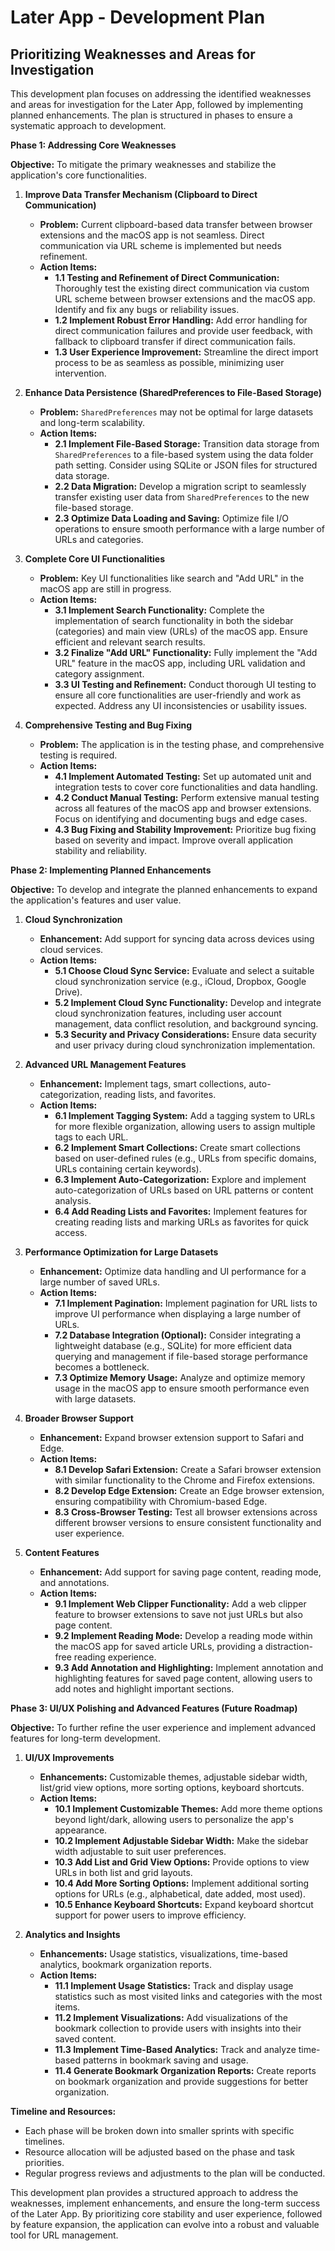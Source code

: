 # Later App - Development Plan

## Prioritizing Weaknesses and Areas for Investigation

This development plan focuses on addressing the identified weaknesses and areas for investigation for the Later App, followed by implementing planned enhancements. The plan is structured in phases to ensure a systematic approach to development.

**Phase 1: Addressing Core Weaknesses**

**Objective:** To mitigate the primary weaknesses and stabilize the application's core functionalities.

1.  **Improve Data Transfer Mechanism (Clipboard to Direct Communication)**
    *   **Problem:** Current clipboard-based data transfer between browser extensions and the macOS app is not seamless. Direct communication via URL scheme is implemented but needs refinement.
    *   **Action Items:**
        *   **1.1 Testing and Refinement of Direct Communication:** Thoroughly test the existing direct communication via custom URL scheme between browser extensions and the macOS app. Identify and fix any bugs or reliability issues.
        *   **1.2 Implement Robust Error Handling:** Add error handling for direct communication failures and provide user feedback, with fallback to clipboard transfer if direct communication fails.
        *   **1.3 User Experience Improvement:** Streamline the direct import process to be as seamless as possible, minimizing user intervention.

2.  **Enhance Data Persistence (SharedPreferences to File-Based Storage)**
    *   **Problem:** `SharedPreferences` may not be optimal for large datasets and long-term scalability.
    *   **Action Items:**
        *   **2.1 Implement File-Based Storage:** Transition data storage from `SharedPreferences` to a file-based system using the data folder path setting. Consider using SQLite or JSON files for structured data storage.
        *   **2.2 Data Migration:** Develop a migration script to seamlessly transfer existing user data from `SharedPreferences` to the new file-based storage.
        *   **2.3 Optimize Data Loading and Saving:** Optimize file I/O operations to ensure smooth performance with a large number of URLs and categories.

3.  **Complete Core UI Functionalities**
    *   **Problem:** Key UI functionalities like search and "Add URL" in the macOS app are still in progress.
    *   **Action Items:**
        *   **3.1 Implement Search Functionality:** Complete the implementation of search functionality in both the sidebar (categories) and main view (URLs) of the macOS app. Ensure efficient and relevant search results.
        *   **3.2 Finalize "Add URL" Functionality:** Fully implement the "Add URL" feature in the macOS app, including URL validation and category assignment.
        *   **3.3 UI Testing and Refinement:** Conduct thorough UI testing to ensure all core functionalities are user-friendly and work as expected. Address any UI inconsistencies or usability issues.

4.  **Comprehensive Testing and Bug Fixing**
    *   **Problem:** The application is in the testing phase, and comprehensive testing is required.
    *   **Action Items:**
        *   **4.1 Implement Automated Testing:** Set up automated unit and integration tests to cover core functionalities and data handling.
        *   **4.2 Conduct Manual Testing:** Perform extensive manual testing across all features of the macOS app and browser extensions. Focus on identifying and documenting bugs and edge cases.
        *   **4.3 Bug Fixing and Stability Improvement:** Prioritize bug fixing based on severity and impact. Improve overall application stability and reliability.

**Phase 2: Implementing Planned Enhancements**

**Objective:** To develop and integrate the planned enhancements to expand the application's features and user value.

1.  **Cloud Synchronization**
    *   **Enhancement:** Add support for syncing data across devices using cloud services.
    *   **Action Items:**
        *   **5.1 Choose Cloud Sync Service:** Evaluate and select a suitable cloud synchronization service (e.g., iCloud, Dropbox, Google Drive).
        *   **5.2 Implement Cloud Sync Functionality:** Develop and integrate cloud synchronization features, including user account management, data conflict resolution, and background syncing.
        *   **5.3 Security and Privacy Considerations:** Ensure data security and user privacy during cloud synchronization implementation.

2.  **Advanced URL Management Features**
    *   **Enhancement:** Implement tags, smart collections, auto-categorization, reading lists, and favorites.
    *   **Action Items:**
        *   **6.1 Implement Tagging System:** Add a tagging system to URLs for more flexible organization, allowing users to assign multiple tags to each URL.
        *   **6.2 Implement Smart Collections:** Create smart collections based on user-defined rules (e.g., URLs from specific domains, URLs containing certain keywords).
        *   **6.3 Implement Auto-Categorization:** Explore and implement auto-categorization of URLs based on URL patterns or content analysis.
        *   **6.4 Add Reading Lists and Favorites:** Implement features for creating reading lists and marking URLs as favorites for quick access.

3.  **Performance Optimization for Large Datasets**
    *   **Enhancement:** Optimize data handling and UI performance for a large number of saved URLs.
    *   **Action Items:**
        *   **7.1 Implement Pagination:** Implement pagination for URL lists to improve UI performance when displaying a large number of URLs.
        *   **7.2 Database Integration (Optional):** Consider integrating a lightweight database (e.g., SQLite) for more efficient data querying and management if file-based storage performance becomes a bottleneck.
        *   **7.3 Optimize Memory Usage:** Analyze and optimize memory usage in the macOS app to ensure smooth performance even with large datasets.

4.  **Broader Browser Support**
    *   **Enhancement:** Expand browser extension support to Safari and Edge.
    *   **Action Items:**
        *   **8.1 Develop Safari Extension:** Create a Safari browser extension with similar functionality to the Chrome and Firefox extensions.
        *   **8.2 Develop Edge Extension:** Create an Edge browser extension, ensuring compatibility with Chromium-based Edge.
        *   **8.3 Cross-Browser Testing:** Test all browser extensions across different browser versions to ensure consistent functionality and user experience.

5.  **Content Features**
    *   **Enhancement:** Add support for saving page content, reading mode, and annotations.
    *   **Action Items:**
        *   **9.1 Implement Web Clipper Functionality:** Add a web clipper feature to browser extensions to save not just URLs but also page content.
        *   **9.2 Implement Reading Mode:** Develop a reading mode within the macOS app for saved article URLs, providing a distraction-free reading experience.
        *   **9.3 Add Annotation and Highlighting:** Implement annotation and highlighting features for saved page content, allowing users to add notes and highlight important sections.

**Phase 3: UI/UX Polishing and Advanced Features (Future Roadmap)**

**Objective:** To further refine the user experience and implement advanced features for long-term development.

1.  **UI/UX Improvements**
    *   **Enhancements:** Customizable themes, adjustable sidebar width, list/grid view options, more sorting options, keyboard shortcuts.
    *   **Action Items:**
        *   **10.1 Implement Customizable Themes:** Add more theme options beyond light/dark, allowing users to personalize the app's appearance.
        *   **10.2 Implement Adjustable Sidebar Width:** Make the sidebar width adjustable to suit user preferences.
        *   **10.3 Add List and Grid View Options:** Provide options to view URLs in both list and grid layouts.
        *   **10.4 Add More Sorting Options:** Implement additional sorting options for URLs (e.g., alphabetical, date added, most used).
        *   **10.5 Enhance Keyboard Shortcuts:** Expand keyboard shortcut support for power users to improve efficiency.

2.  **Analytics and Insights**
    *   **Enhancements:** Usage statistics, visualizations, time-based analytics, bookmark organization reports.
    *   **Action Items:**
        *   **11.1 Implement Usage Statistics:** Track and display usage statistics such as most visited links and categories with the most items.
        *   **11.2 Implement Visualizations:** Add visualizations of the bookmark collection to provide users with insights into their saved content.
        *   **11.3 Implement Time-Based Analytics:** Track and analyze time-based patterns in bookmark saving and usage.
        *   **11.4 Generate Bookmark Organization Reports:** Create reports on bookmark organization and provide suggestions for better organization.

**Timeline and Resources:**

*   Each phase will be broken down into smaller sprints with specific timelines.
*   Resource allocation will be adjusted based on the phase and task priorities.
*   Regular progress reviews and adjustments to the plan will be conducted.

This development plan provides a structured approach to address the weaknesses, implement enhancements, and ensure the long-term success of the Later App. By prioritizing core stability and user experience, followed by feature expansion, the application can evolve into a robust and valuable tool for URL management.